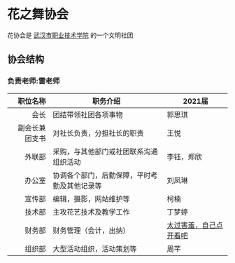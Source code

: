 # 花之舞协会
花协会是 
[武汉市职业技术学院](http://www.wtc.edu.cn) 
的一个文明社团
## 协会结构
### 负责老师:雷老师
| 职位名称| 职务介绍| 2021届 |
| --: |--| --- |
| 会长|团结带领社团各项事物| 郭思琪|
| 副会长兼团支书|对社长负责，分担社长的职责|王悦 |
|外联部|采购，与其他部门或社团联系沟通组织活动|李钰，郑欣|
| 办公室|协调各个部门，后勤保障，平时考勤及其他记录等|刘凤琳|
|宣传部|编辑，摄影，网站维护等|柯楠|
| 技术部|主攻花艺技术及教学工作|丁梦婷|
| 财务部|财务管理（会计，出纳）|[太过害羞，自己点开看吧](http://520you.club)|
| 组织部|大型活动组织，活动策划等|周芊|
